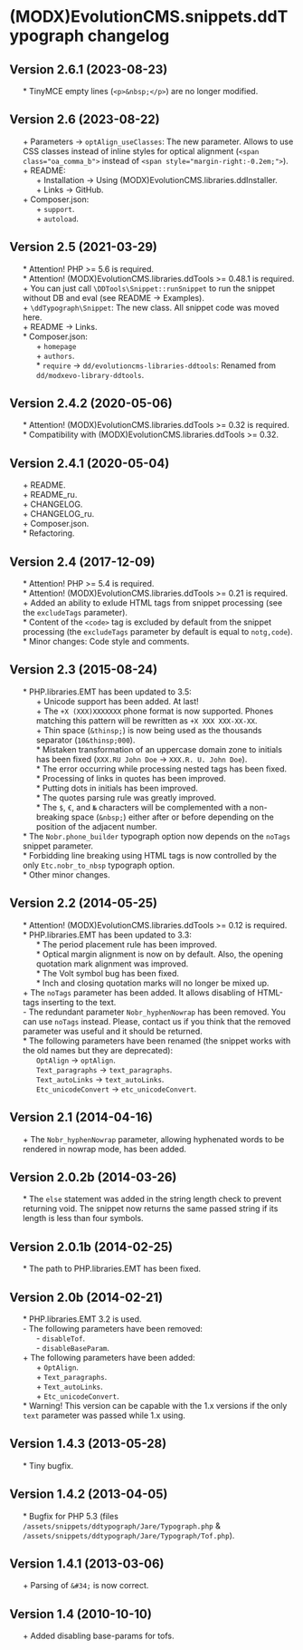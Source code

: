 # (MODX)EvolutionCMS.snippets.ddTypograph changelog


## Version 2.6.1 (2023-08-23)
* \* TinyMCE empty lines (`<p>&nbsp;</p>`) are no longer modified.


## Version 2.6 (2023-08-22)
* \+ Parameters → `optAlign_useClasses`: The new parameter. Allows to use CSS classes instead of inline styles for optical alignment (`<span class="oa_comma_b">` instead of `<span style="margin-right:-0.2em;">`).
* \+ README:
	* \+ Installation → Using (MODX)EvolutionCMS.libraries.ddInstaller.
	* \+ Links → GitHub.
* \+ Composer.json:
	* \+ `support`.
	* \+ `autoload`.


## Version 2.5 (2021-03-29)
* \* Attention! PHP >= 5.6 is required.
* \* Attention! (MODX)EvolutionCMS.libraries.ddTools >= 0.48.1 is required.
* \+ You can just call `\DDTools\Snippet::runSnippet` to run the snippet without DB and eval (see README → Examples).
* \+ `\ddTypograph\Snippet`: The new class. All snippet code was moved here.
* \+ README → Links.
* \* Composer.json:
	* \+ `homepage`
	* \+ `authors`.
	* \* `require` → `dd/evolutioncms-libraries-ddtools`: Renamed from `dd/modxevo-library-ddtools`.


## Version 2.4.2 (2020-05-06)
* \* Attention! (MODX)EvolutionCMS.libraries.ddTools >= 0.32 is required.
* \* Compatibility with (MODX)EvolutionCMS.libraries.ddTools >= 0.32.


## Version 2.4.1 (2020-05-04)
* \+ README.
* \+ README_ru.
* \+ CHANGELOG.
* \+ CHANGELOG_ru.
* \+ Composer.json.
* \* Refactoring.


## Version 2.4 (2017-12-09)
* \* Attention! PHP >= 5.4 is required.
* \* Attention! (MODX)EvolutionCMS.libraries.ddTools >= 0.21 is required.
* \+ Added an ability to exlude HTML tags from snippet processing (see the `excludeTags` parameter).
* \* Content of the `<code>` tag is excluded by default from the snippet processing (the `excludeTags` parameter by default is equal to `notg,code`).
* \* Minor changes: Code style and comments.


## Version 2.3 (2015-08-24)
* \* PHP.libraries.EMT has been updated to 3.5:
	* \+ Unicode support has been added. At last!
	* \+ The `+X (XXX)XXXXXXX` phone format is now supported. Phones matching this pattern will be rewritten as `+X XXX XXX-XX-XX`.
	* \+ Thin space (`&thinsp;`) is now being used as the thousands separator (`10&thinsp;000`).
	* \* Mistaken transformation of an uppercase domain zone to initials has been fixed (`XXX.RU John Doe` → `XXX.R. U. John Doe`).
	* \* The error occurring while processing nested tags has been fixed.
	* \* Processing of links in quotes has been improved.
	* \* Putting dots in initials has been improved.
	* \* The quotes parsing rule was greatly improved.
	* \* The `$`, `€`, and `№` characters will be complemented with a non-breaking space (`&nbsp;`) either after or before depending on the position of the adjacent number.
* \* The `Nobr.phone_builder` typograph option now depends on the `noTags` snippet parameter.
* \* Forbidding line breaking using HTML tags is now controlled by the only `Etc.nobr_to_nbsp` typograph option.
* \* Other minor changes.


## Version 2.2 (2014-05-25)
* \* Attention! (MODX)EvolutionCMS.libraries.ddTools >= 0.12 is required.
* \* PHP.libraries.EMT has been updated to 3.3:
	* \* The period placement rule has been improved.
	* \* Optical margin alignment is now on by default. Also, the opening quotation mark alignment was improved.
	* \* The Volt symbol bug has been fixed.
	* \* Inch and closing quotation marks will no longer be mixed up.
* \+ The `noTags` parameter has been added. It allows disabling of HTML-tags inserting to the text.
* \- The redundant parameter `Nobr_hyphenNowrap` has been removed. You can use `noTags` instead. Please, contact us if you think that the removed parameter was useful and it should be returned.
* \* The following parameters have been renamed (the snippet works with the old names but they are deprecated):
	* `OptAlign` → `optAlign`.
	* `Text_paragraphs` → `text_paragraphs`.
	* `Text_autoLinks` → `text_autoLinks`.
	* `Etc_unicodeConvert` → `etc_unicodeConvert`.


## Version 2.1 (2014-04-16)
* \+ The `Nobr_hyphenNowrap` parameter, allowing hyphenated words to be rendered in nowrap mode, has been added.


## Version 2.0.2b (2014-03-26)
* \* The `else` statement was added in the string length check to prevent returning void. The snippet now returns the same passed string if its length is less than four symbols.


## Version 2.0.1b (2014-02-25)
* \* The path to PHP.libraries.EMT has been fixed.


## Version 2.0b (2014-02-21)
* \* PHP.libraries.EMT 3.2 is used.
* \- The following parameters have been removed:
	* \- `disableTof`.
	* \- `disableBaseParam`.
* \+ The following parameters have been added:
	* \+ `OptAlign`.
	* \+ `Text_paragraphs`.
	* \+ `Text_autoLinks`.
	* \+ `Etc_unicodeConvert`.
* \* Warning! This version can be capable with the 1.x versions if the only `text` parameter was passed while 1.x using.


## Version 1.4.3 (2013-05-28)
* \* Tiny bugfix.


## Version 1.4.2 (2013-04-05)
* \* Bugfix for PHP 5.3 (files `/assets/snippets/ddtypograph/Jare/Typograph.php` & `/assets/snippets/ddtypograph/Jare/Typograph/Tof.php`).


## Version 1.4.1 (2013-03-06)
* \+ Parsing of `&#34;` is now correct.


## Version 1.4 (2010-10-10)
* \+ Added disabling base-params for tofs.


<link rel="stylesheet" type="text/css" href="https://raw.githack.com/DivanDesign/CSS.ddMarkdown/master/style.min.css" />
<style>ul{list-style:none;}</style>